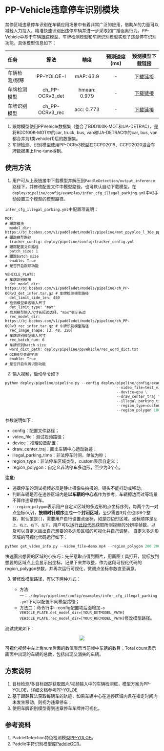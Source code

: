 
# PP-Vehicle违章停车识别模块

禁停区域违章停车识别在车辆应用场景中有着非常广泛的应用，借助AI的力量可以减轻人力投入，精准快速识别出违停车辆并进一步采取如广播驱离行为。PP-Vehicle中基于车辆跟踪模型、车牌检测模型和车牌识别模型实现了违章停车识别功能，具体模型信息如下：

| 任务                 | 算法 | 精度 | 预测速度(ms) |预测模型下载链接                                                                               |
|:---------------------|:---------:|:------:|:------:| :---------------------------------------------------------------------------------: |
| 车辆检测/跟踪 |  PP-YOLOE-l | mAP: 63.9 | - |[下载链接](https://bj.bcebos.com/v1/paddledet/models/pipeline/mot_ppyoloe_l_36e_ppvehicle.zip) |
| 车牌检测模型    |  ch_PP-OCRv3_det  |  hmean: 0.979  | - | [下载链接](https://bj.bcebos.com/v1/paddledet/models/pipeline/ch_PP-OCRv3_det_infer.tar.gz) |
| 车牌识别模型    |  ch_PP-OCRv3_rec  |  acc: 0.773  | - | [下载链接](https://bj.bcebos.com/v1/paddledet/models/pipeline/ch_PP-OCRv3_rec_infer.tar.gz) |

1. 跟踪模型使用PPVehicle数据集（整合了BDD100K-MOT和UA-DETRAC），是将BDD100K-MOT中的car, truck, bus, van和UA-DETRAC中的car, bus, van都合并为1类vehicle(1)后的数据集。
2. 车牌检测、识别模型使用PP-OCRv3模型在CCPD2019、CCPD2020混合车牌数据集上fine-tune得到。

## 使用方法

1. 用户可从上表链接中下载模型并解压到```PaddleDetection/output_inference```路径下，并修改配置文件中模型路径，也可默认自动下载模型。在```deploy/pipeline/config/examples/infer_cfg_illegal_parking.yml```中可手动设置三个模型的模型路径。

`infer_cfg_illegal_parking.yml`中配置项说明：
```
MOT:                                                                                             # 跟踪模块
  model_dir: https://bj.bcebos.com/v1/paddledet/models/pipeline/mot_ppyoloe_l_36e_ppvehicle.zip  # 跟踪模型路径
  tracker_config: deploy/pipeline/config/tracker_config.yml                                      # 跟踪配置文件路径
  batch_size: 1                                                                                  # 跟踪batch size
  enable: True                                                                                   # 是否开启跟踪功能

VEHICLE_PLATE:                                                                                   # 车牌识别模块
  det_model_dir: https://bj.bcebos.com/v1/paddledet/models/pipeline/ch_PP-OCRv3_det_infer.tar.gz # 车牌检测模型路径
  det_limit_side_len: 480                                                                        # 检测模型单边输入尺寸
  det_limit_type: "max"                                                                          # 检测模型输入尺寸长短边选择，"max"表示长边
  rec_model_dir: https://bj.bcebos.com/v1/paddledet/models/pipeline/ch_PP-OCRv3_rec_infer.tar.gz # 车牌识别模型路径
  rec_image_shape: [3, 48, 320]                                                                  # 车牌识别模型输入尺寸
  rec_batch_num: 6                                                                               # 车牌识别batch size
  word_dict_path: deploy/pipeline/ppvehicle/rec_word_dict.txt                                    # OCR模型查询字典
  enable: True                                                                                   # 是否开启车牌识别功能
```

2. 输入视频，启动命令如下
```python
python deploy/pipeline/pipeline.py --config deploy/pipeline/config/examples/infer_cfg_illegal_parking.yml \
                                                   --video_file=test_video.mp4 \
                                                   --device=gpu \
                                                   --draw_center_traj \
                                                   --illegal_parking_time=5 \
                                                   --region_type=custom \
                                                   --region_polygon 100 1000 1000 1000 900 1700 0 1700
```

参数说明如下：
- config：配置文件路径；
- video_file：测试视频路径；
- device：推理设备配置；
- draw_center_traj：画出车辆中心运动轨迹；
- illegal_parking_time：非法停车时间，单位为秒；
- region_type：非法停车区域类型，custom表示自定义；
- region_polygon：自定义非法停车多边形，至少为3个点。

**注意:**
 - 违章停车的测试视频必须是静止摄像头拍摄的，镜头不能抖动或移动。
 - 判断车辆是否在违停区域内是**以车辆的中心点**作为参考，车辆擦边而过等场景不算作违章停车。
 - `--region_polygon`表示用户自定义区域的多边形的点坐标序列，每两个为一对点坐标(x,y)，**按顺时针顺序**连成一个**封闭区域**，至少需要3对点也即6个整数，默认值是`[]`，需要用户自行设置点坐标，如是四边形区域，坐标顺序是`左上、右上、右下、左下`。用户可以运行[此段代码](../../tools/get_video_info.py)获取所测视频的分辨率帧数，以及可以自定义画出自己想要的多边形区域的可视化并自己调整。
 自定义多边形区域的可视化代码运行如下：
 ```python
 python get_video_info.py --video_file=demo.mp4 --region_polygon 200 200 400 200 300 400 100 400
 ```
 快速画出想要的区域的小技巧：先任意取点得到图片，用画图工具打开，鼠标放到想要的区域点上会显示出坐标，记录下来并取整，作为这段可视化代码的region_polygon参数，并再次运行可视化，微调点坐标参数直至满意。


3. 若修改模型路径，有以下两种方式：

    - 方法一：```./deploy/pipeline/config/examples/infer_cfg_illegal_parking.yml```下可以配置不同模型路径；
    - 方法二：命令行中--config配置项后面增加`-o VEHICLE_PLATE.det_model_dir=[YOUR_DETMODEL_PATH] VEHICLE_PLATE.rec_model_dir=[YOUR_RECMODEL_PATH]`修改模型路径。


测试效果如下：

<div width="600" align="center">
  <img src="https://user-images.githubusercontent.com/22989727/205598624-bcf5165c-990c-4fe4-8cde-eb1d45298d8f.gif"/>
</div>

可视化视频中左上角num后面的数值表示当前帧中车辆的数目；Total count表示画面中出现的车辆的总数，包括出现又消失的车辆。

## 方案说明

1. 目标检测/多目标跟踪获取图片/视频输入中的车辆检测框，模型方案为PP-YOLOE，详细文档参考[PP-YOLOE](../../../configs/ppyoloe/README_cn.md)
2. 基于跟踪算法获取每辆车的轨迹，如果车辆中心在违停区域内且在指定时间内未发生移动，则视为违章停车；
3. 使用车牌识别模型得到违章停车车牌并可视化。

## 参考资料

1. PaddeDetection特色检测模型[PP-YOLOE](../../../../configs/ppyoloe)。
2. Paddle字符识别模型库[PaddleOCR](https://github.com/PaddlePaddle/PaddleOCR)。
